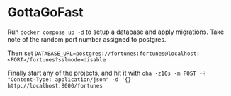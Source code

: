 # GottaGoFast

Run `docker compose up -d` to setup a database and apply migrations. Take note
of the random port number assigned to postgres.

Then set `DATABASE_URL=postgres://fortunes:fortunes@localhost:<PORT>/fortunes?sslmode=disable`

Finally start any of the projects, and hit it with
`oha -z10s -m POST -H "Content-Type: application/json" -d '{}' http://localhost:8000/fortunes`